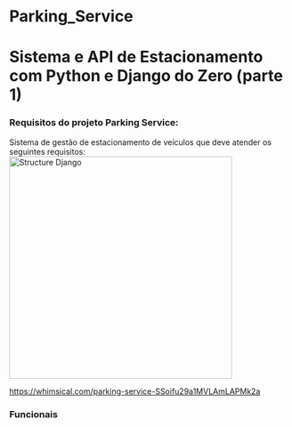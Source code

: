 ﻿# Parking_Service
# **Sistema e API de Estacionamento com Python e Django do Zero (parte 1)**

### Requisitos do projeto **Parking Service**:

Sistema de gestão de estacionamento de veículos que deve atender os seguintes requisitos:
<a href="https://whimsical.com/parking-service-SSoifu29a1MVLAmLAPMk2a" target="_blank">
  <img src="https://github.com/user-attachments/assets/5c77599b-859a-41bd-8bb2-646b8674ea15" width="400" alt="Structure Django" />
</a>



https://whimsical.com/parking-service-SSoifu29a1MVLAmLAPMk2a

### Funcionais
